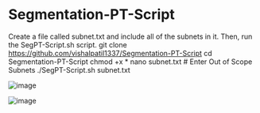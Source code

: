 # Segmentation-PT-Script
Create a file called subnet.txt and include all of the subnets in it. Then, run the SegPT-Script.sh script.
git clone https://github.com/vishalpatil1337/Segmentation-PT-Script
cd Segmentation-PT-Script
chmod +x *
nano subnet.txt   # Enter Out of Scope Subnets
./SegPT-Script.sh subnet.txt

![image](https://github.com/vishalpatil1337/Segmentation-PT-Script/assets/30390447/effcdc45-ebbb-4731-a8ea-a3fdf9429038)


![image](https://github.com/vishalpatil1337/Segmentation-PT-Script/assets/30390447/82cc7c43-9fb3-414d-adfe-ad1b94487bf2)

